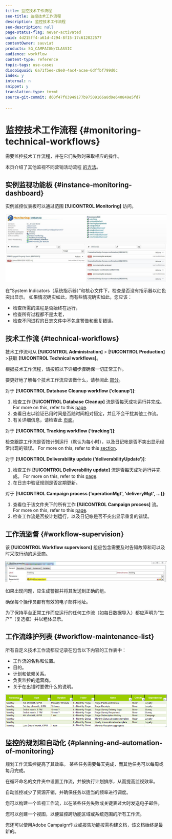 ```yaml
---
title: 监控技术工作流程
seo-title: 监控技术工作流程
description: 监控技术工作流程
seo-description: null
page-status-flag: never-activated
uuid: 4d215ff4-a61d-4294-8f15-17c612022577
contentOwner: sauviat
products: SG_CAMPAIGN/CLASSIC
audience: workflow
content-type: reference
topic-tags: use-cases
discoiquuid: 6a71f5ee-c8e0-4ac4-acae-6dffbf799d0c
index: y
internal: n
snippet: y
translation-type: tm+mt
source-git-commit: d60f47f03949177b97509166a8d9e640849e5fd7

---
```



# 监控技术工作流程 {#monitoring-technical-workflows}

需要监控技术工作流程，并在它们失败时采取相应的操作。

本页介绍了其他监视不同营销活动流程 [的方法](https://helpx.adobe.com/campaign/kb/acc-maintenance.html)。

## 实例监视功能板 {#instance-monitoring-dashboard}

实例监控仪表板可以通过范围 **[!UICONTROL Monitoring]** 访问。

![](assets/monitoring_technical_workflows1.png)

在“System Indicators（系统指示器）”和核心文件下，检查是否没有指示器以红色突出显示。 如果情况确实如此，而有些情况确实如此，您应该：

* 检查所需的进程是否始终在运行，
* 检查所有过程都不是太老，
* 检查不同进程的日志文件中不包含警告和重复错误。

## 技术工作流 {#technical-workflows}

技术工作流可从 **[!UICONTROL Administration]** > **[!UICONTROL Production]** >获取 **[!UICONTROL Technical workflows]**。

根据技术工作流程，请按照以下详细步骤确保一切正常工作。

要更好地了解每个技术工作流应该做什么，请参阅此 [部分](../../workflow/using/about-technical-workflows.md)。

对于 **[!UICONTROL Database Cleanup workflow (‘cleanup’)]**:

1. 检查工作 **[!UICONTROL Database Cleanup]** 流是否每天成功运行并完成。 For more on this, refer to this [page](../../workflow/using/delivery.md).
1. 查看日志以验证已用时间是否随时间相对恒定，并且不会干扰其他工作流。
1. 有关详细信息，请检查此 [页面](../../production/using/database-cleanup-workflow.md)。

对于 **[!UICONTROL Tracking workflow (‘tracking’)]**:

检查跟踪工作流是否按计划运行（默认为每小时），以及日记帐是否不突出显示经常出现的错误。 For more on this, refer to this [section](../../workflow/using/delivery.md).

对于 **[!UICONTROL Deliverability update (‘deliverabilityUpdate’)]**:

1. 检查工作 **[!UICONTROL Deliverability update]** 流是否每天成功运行并完成。 For more on this, refer to this [page](../../workflow/using/delivery.md).
1. 在日志中验证规则是否定期更新。

对于 **[!UICONTROL Campaign process ('operationMgt', 'deliveryMgt', ...)]**:

1. 查看位于该文件夹下的所有工作 **[!UICONTROL Campaign process]** 流。 For more on this, refer to this [page](../../workflow/using/campaign.md).
1. 检查工作流是否按计划运行，以及日记帐是否不突出显示重复的错误。

## 工作流监督 {#workflow-supervision}

该 **[!UICONTROL Workflow supervisors]** 组应包含需要及时告知故障和可以及时采取行动的运营商。

![](assets/monitoring_technical_workflows3.png)

如果出现问题，应生成警报并将其发送到正确的组。

确保每个操作员都有有效的电子邮件地址。

为了保持平台正常工作而应运行的任何工作流（如每日数据导入）都应声明为“生产”（复选框）并以粗体显示。

## 工作流维护列表 {#workflow-maintenance-list}

所有自定义技术工作流都应记录在包含以下内容的工作表中：

* 工作流的名称和位置。
* 目的。
* 计划和依赖关系。
* 负责监控的运营商。
* 关于在出错时要做什么的说明。

![](assets/monitoring_technical_workflows4.png)

## 监控的规划和自动化 {#planning-and-automation-of-monitoring}

规划工作流监控提高了其效率。 某些任务需要每天完成，而其他任务可以每周或每月完成。

在循环命名的文件夹中设置工作流，并按执行计划排序，从而提高监视效率。

自动监控减少了资源开销，并确保任务以适当的频率进行调度。

您可以构建一个监视工作流，以在某些任务失败或关键表过大时发送电子邮件。

您可以创建一个视图，以便监控跨功能区域或系统范围的所有工作流。

您还可以使用Adobe Campaign作业或报告功能按需构建文档，该文档始终是最新的。
